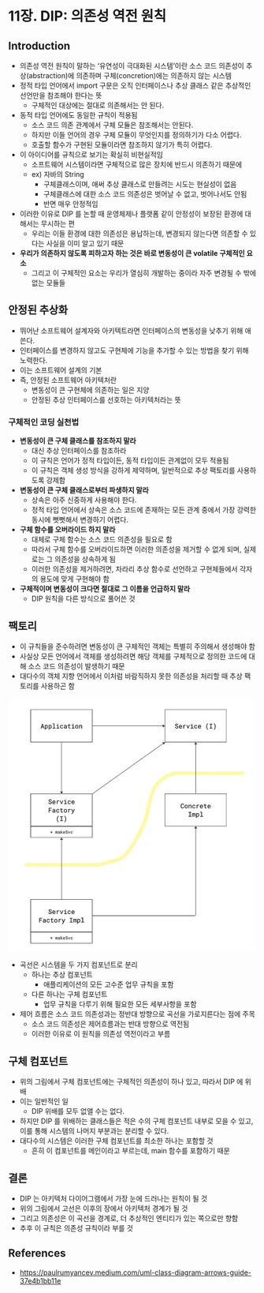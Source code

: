 # 11장. DIP: 의존성 역전 원칙

## Introduction

- 의존성 역전 원칙이 말하는 ‘유연성이 극대화된 시스템’이란 소스 코드 의존성이 추상(abstraction)에 의존하며 구체(concretion)에는 의존하지 않는 시스템
- 정적 타입 언어에서 import 구문은 오직 인터페이스나 추상 클래스 같은 추상적인 선언만을 참조해야 한다는 뜻
  - 구체적인 대상에는 절대로 의존해서는 안 된다.
- 동적 타입 언어에도 동일한 규칙이 적용됨
  - 소스 코드 의존 관계에서 구체 모듈은 참조해서는 안된다.
  - 하지만 이들 언어의 경우 구체 모듈이 무엇인지를 정의하기가 다소 어렵다.
  - 호출할 함수가 구현된 모듈이라면 참조하지 않기가 특히 어렵다.
- 이 아이디어를 규칙으로 보기는 확실히 비현실적임
  - 소프트웨어 시스템이라면 구체적으로 많은 장치에 반드시 의존하기 때문에
  - ex) 자바의 String
    - 구체클래스이며, 애써 추상 클래스로 만들려는 시도는 현실성이 없음
    - 구체클래스에 대한 소스 코드 의존성은 벗어날 수 없고, 벗어나서도 안됨
    - 반면 매우 안정적임
- 이러한 이유로 DIP 를 논할 때 운영체제나 플랫폼 같이 안정성이 보장된 환경에 대해서는 무시하는 편
  - 우리는 이들 환경에 대한 의존성은 용납하는데, 변경되지 않는다면 의존할 수 있다는 사실을 이미 알고 있기 때문
- **우리가 의존하지 않도록 피하고자 하는 것은 바로 변동성이 큰 volatile 구체적인 요소**
  - 그리고 이 구체적인 요소는 우리가 열심히 개발하는 중이라 자주 변경될 수 밖에 없는 모듈들

## 안정된 추상화

- 뛰어난 소프트웨어 설계자와 아키텍트라면 인터페이스의 변동성을 낮추기 위해 애쓴다.
- 인터페이스를 변경하지 않고도 구현체에 기능을 추가할 수 있는 방법을 찾기 위해 노력한다.
- 이는 소프트웨어 설계의 기본
- 즉, 안정된 소프트웨어 아키텍처란
  - 변동성이 큰 구현체에 의존하는 일은 지양
  - 안정된 추상 인터페이스를 선호하는 아키텍처라는 뜻

### 구체적인 코딩 실천법

- **변동성이 큰 구체 클래스를 참조하지 말라**
  - 대신 추상 인터페이스를 참조하라
  - 이 규칙은 언어가 정적 타입이든, 동적 타입이든 관계없이 모두 적용됨
  - 이 규칙은 객체 생성 방식을 강하게 제약하며, 일반적으로 추상 팩토리를 사용하도록 강제함
- **변동성이 큰 구체 클래스로부터 파생하지 말라**
  - 상속은 아주 신중하게 사용해야 한다.
  - 정적 타입 언어에서 상속은 소스 코드에 존재하는 모든 관계 중에서 가장 강력한 동시에 뻣뻣해서 변경하기 어렵다.
- **구체 함수를 오버라이드 하지 말라**
  - 대체로 구체 함수는 소스 코드 의존성을 필요로 함
  - 따라서 구체 함수를 오버라이드하면 이러한 의존성을 제거할 수 없게 되며, 실제로는 그 의존성을 상속하게 됨
  - 이러한 의존성을 제거하려면, 차라리 추상 함수로 선언하고 구현체들에서 각자의 용도에 맞게 구현해야 함
- **구체적이며 변동성이 크다면 절대로 그 이름을 언급하지 말라**
  - DIP 원칙을 다른 방식으로 풀어쓴 것

## 팩토리

- 이 규칙들을 준수하려면 변동성이 큰 구체적인 객체는 특별히 주의해서 생성해야 함
- 사실상 모든 언어에서 객체를 생성하려면 해당 객체를 구체적으로 정의한 코드에 대해 소스 코드 의존성이 발생하기 때문
- 대다수의 객체 지향 언어에서 이처럼 바람직하지 못한 의존성을 처리할 때 추상 팩토리를 사용하곤 함

![0.jpg](/img/chapter11/zhoon/0.jpg)

- 곡선은 시스템을 두 가지 컴포넌트로 분리
  - 하나는 추상 컴포넌트
    - 애플리케이션의 모든 고수준 업무 규칙을 포함
  - 다른 하나는 구체 컴포넌트
    - 업무 규칙을 다루기 위해 필요한 모든 세부사항을 포함
- 제어 흐름은 소스 코드 의존성과는 정반대 방향으로 곡선을 가로지른다는 점에 주목
  - 소스 코드 의존성은 제어흐름과는 반대 방향으로 역전됨
  - 이러한 이유로 이 원칙을 의존성 역전이라고 부름

## 구체 컴포넌트

- 위의 그림에서 구체 컴포넌트에는 구체적인 의존성이 하나 있고, 따라서 DIP 에 위배
- 이는 일반적인 일
  - DIP 위배를 모두 없앨 수는 없다.
- 하지만 DIP 를 위배하는 클래스들은 적은 수의 구체 컴포넌트 내부로 모을 수 있고, 이를 통해 시스템의 나머지 부분과는 분리할 수 있다.
- 대다수의 시스템은 이러한 구체 컴포넌트를 최소한 하나는 포함할 것
  - 흔히 이 컴포넌트를 메인이라고 부르는데, main 함수를 포함하기 때문

## 결론

- DIP 는 아키텍처 다이어그램에서 가장 눈에 드러나는 원칙이 될 것
- 위의 그림에서 고선은 이후의 장에서 아키텍처 경계가 될 것
- 그리고 의존성은 이 곡선을 경계로, 더 추상적인 엔티티가 있는 쪽으로만 향함
- 추후 이 규칙은 의존성 규칙이라 부를 것

## References

- https://paulrumyancev.medium.com/uml-class-diagram-arrows-guide-37e4b1bb11e
